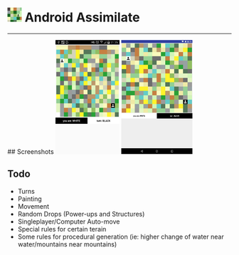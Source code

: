 # <img src="https://github.com/simplegr33n/android-game-assimilate/blob/master/screenshots/logos/logo1.jpg" width="32"> Android Assimilate

<hr>
## Screenshots

<img src="https://github.com/simplegr33n/android-game-assimilate/blob/master/screenshots/phone0001.jpg" width="144">
<img src="https://github.com/simplegr33n/android-game-assimilate/blob/master/screenshots/tablet0003.jpg" width="160">



## Todo
* Turns
* Painting
* Movement
* Random Drops (Power-ups and Structures)
* Singleplayer/Computer Auto-move
* Special rules for certain terain
* Some rules for procedural generation (ie: higher change of water near water/mountains near mountains)





